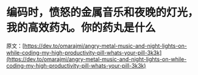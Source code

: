 # 编码时，愤怒的金属音乐和夜晚的灯光，我的高效药丸。你的药丸是什么

原文：[https://dev.to/omarajmi/angry-metal-music-and-night-lights-on-while-coding-my-high-productivity-pill-whats-your-pill-3k3k](https://dev.to/omarajmi/angry-metal-music-and-night-lights-on-while-coding-my-high-productivity-pill-whats-your-pill-3k3k)